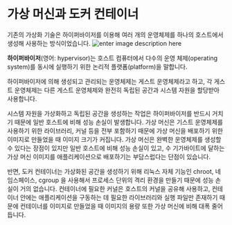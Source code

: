 # 가상 머신과 도커 컨테이너

기존의 가상화 기술은 하이퍼바이저를 이용해 여러 개의 운영체제를 하나의 호스트에서 생성해 사용하는 방식이었습니다. 
![enter image description here](https://blog.netapp.com/wp-content/uploads/2016/03/Screen-Shot-2018-03-20-at-9.24.09-AM.png)

**하이퍼바이저**(영어: hypervisor)는 호스트 컴퓨터에서 다수의 운영 체제(operating system)를 동시에 실행하기 위한 논리적 플랫폼(platform)을 말합니다. 

하이퍼바이저에 의해 생성되고 관리되는 운영체제는 게스트 운영체제라고 하고, 각 게스트 운영체제는 다른 게스트 운영체제와 완전히 독립된 공간과 시스템 자원을 할당받아 사용합니다. 

시스템 자원을 가상화하고 독립된 공간을 생성하는 작업은 하이퍼바이저를 반드시 거치기 때문에 일반 호스트에 비해 성능 손실이 발생합니다. 가상 머신은 기스트 운영체제를 사용하기 위한 라이브러리, 커널 등을 전부 포함하기 때문에 가상 머신을 배포하기 위한 이미지로 만들었을 때 이미지 크기가 커집니다. 가상 머신은 완벽한 운영체제를 생성할 수 있다는 장점이 있지만 일반 호스트에 비해 성능 손실이 있고, 수 기가바이트에 달하는 가상 머신 이미지를 애플리케이션으로 배포하기는 부담스럽다는 단점이 있습니다. 

반면, 도커 컨테이너는 가상화된 공간을 생성하기 위해 리눅스 자체 기능인 chroot, 네임스페이스, cgroup 을 사용해서 프로세스 단위의 격리 환경을 만들기 때문에 성능 손실이 거의 없습니다. 컨테이너에 필요한 커널은 호스트의 커널을 공유해 사용하고, 컨테이너 안에는 애플리케이션을 구동하는 데 필요한 라이브러리와 실행 파일만 존재하기 때문에 컨테이너를 이미지로 만들었을 때 이미지의 용량 또한 가상 머신에 비해 대폭 줄어듭니다. 
<!--stackedit_data:
eyJoaXN0b3J5IjpbNjg5MjM5MjYyLC0xODMzMDM2NjcxLDEwOT
gzMTY0NjNdfQ==
-->